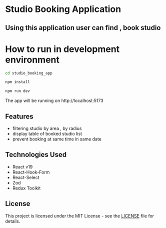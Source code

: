 # Studio Booking Application

## Using this application user can find , book studio

# How to run in development environment

```bash
cd studio_booking_app
```

```bash
npm install
```

```bash
npm run dev
```

The app will be running on http://localhost:5173

## Features

- filtering studio by area , by radius
- display table of booked studio list
- prevent booking at same time in same date

## Technologies Used

- React v19
- React-Hook-Form
- React-Select
- Zod
- Redux Toolkit

## License

This project is licensed under the MIT License - see the [LICENSE](LICENSE.md) file for details.
